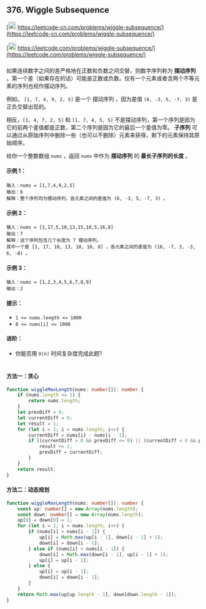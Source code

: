 ## 376. Wiggle Subsequence

[<img src="https://static.leetcode-cn.com/cn-mono-assets/production/assets/logo-dark-cn.c42314a8.svg" height="20" /> https://leetcode-cn.com/problems/wiggle-subsequence/](https://leetcode-cn.com/problems/wiggle-subsequence/)

[<img src="https://assets.leetcode.com/static_assets/public/webpack_bundles/images/logo-dark.e99485d9b.svg" height="20"/> https://leetcode.com/problems/wiggle-subsequence/](https://leetcode.com/problems/wiggle-subsequence/)

###

如果连续数字之间的差严格地在正数和负数之间交替，则数字序列称为 **摆动序列** 。第一个差（如果存在的话）可能是正数或负数。仅有一个元素或者含两个不等元素的序列也视作摆动序列。

例如， `[1, 7, 4, 9, 2, 5]` 是一个 摆动序列 ，因为差值 `(6, -3, 5, -7, 3)` 是正负交替出现的。

相反，`[1, 4, 7, 2, 5]` 和 `[1, 7, 4, 5, 5]` 不是摆动序列，第一个序列是因为它的前两个差值都是正数，第二个序列是因为它的最后一个差值为零。
**子序列** 可以通过从原始序列中删除一些（也可以不删除）元素来获得，剩下的元素保持其原始顺序。

给你一个整数数组 `nums` ，返回 `nums` 中作为 **摆动序列** 的 **最长子序列的长度** 。

#### 示例 1：

```
输入：nums = [1,7,4,9,2,5]
输出：6
解释：整个序列均为摆动序列，各元素之间的差值为 (6, -3, 5, -7, 3) 。
```

#### 示例 2：

```
输入：nums = [1,17,5,10,13,15,10,5,16,8]
输出：7
解释：这个序列包含几个长度为 7 摆动序列。
其中一个是 [1, 17, 10, 13, 10, 16, 8] ，各元素之间的差值为 (16, -7, 3, -3, 6, -8) 。
```

#### 示例 3：

```
输入：nums = [1,2,3,4,5,6,7,8,9]
输出：2
```

#### 提示：

-   `1 <= nums.length <= 1000`
-   `0 <= nums[i] <= 1000`

#### 进阶：

-   你能否用 `O(n)` 时间复杂度完成此题?

#

#### 方法一：贪心

```ts
function wiggleMaxLength(nums: number[]): number {
    if (nums.length <= 1) {
        return nums.length;
    }
    let prevDiff = 0;
    let currentDiff = 0;
    let result = 1;
    for (let i = 1; i < nums.length; i++) {
        currentDiff = nums[i] - nums[i - 1];
        if ((currentDiff > 0 && prevDiff <= 0) || (currentDiff < 0 && prevDiff >= 0)) {
            result += 1;
            prevDiff = currentDiff;
        }
    }
    return result;
}
```

#### 方法二：动态规划

```ts
function wiggleMaxLength(nums: number[]): number {
    const up: number[] = new Array(nums.length);
    const down: number[] = new Array(nums.length);
    up[0] = down[0] = 1;
    for (let i = 1; i < nums.length; i++) {
        if (nums[i] > nums[i - 1]) {
            up[i] = Math.max(up[i - 1], down[i - 1] + 1);
            down[i] = down[i - 1];
        } else if (nums[i] < nums[i - 1]) {
            down[i] = Math.max(down[i - 1], up[i - 1] + 1);
            up[i] = up[i - 1];
        } else {
            up[i] = up[i - 1];
            down[i] = down[i - 1];
        }
    }
    return Math.max(up[up.length - 1], down[down.length - 1]);
}
```
